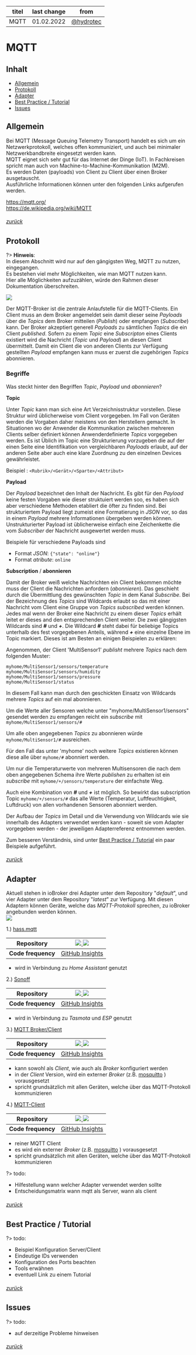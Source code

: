 | titel | last change | from |
| -------- | -------- | -------- |
| MQTT | 01.02.2022 | [@hydrotec](https://forum.iobroker.net/user/hydrotec) |

# MQTT

## Inhalt
* [Allgemein](#Allgemein)
* [Protokoll](#Protokoll)
* [Adapter](#Adapter)
* [Best Practice / Tutorial](#best-practice--tutorial)
* [Issues](#Issues)

## Allgemein
Bei MQTT (Message Queuing Telemetry Transport)
handelt es sich um ein Netzwerkprotokoll, welches offen kommuniziert,
und auch bei minimaler Netzwerkbandbreite eingesetzt werden kann.  
MQTT eignet sich sehr gut für das Internet der Dinge (IoT).
In Fachkreisen spricht man auch von  Machine-to-Machine-Kommunikation (M2M).  
Es werden Daten (payloads) von Client zu Client über einen Broker ausgetauscht.  
Ausführliche Informationen können unter den folgenden Links aufgerufen werden.  

[<https://mqtt.org/>](https://mqtt.org/)  
[<https://de.wikipedia.org/wiki/MQTT>](https://de.wikipedia.org/wiki/MQTT)  

###### [zurück](#Inhalt)

## Protokoll

?> **Hinweis**:  
     In diesem Abschnitt wird nur auf den gängigsten Weg,
	 MQTT zu nutzen, eingegangen.  
	 Es bestehen viel mehr Möglichkeiten, wie man MQTT nutzen kann.  
	 Hier alle Möglichkeiten aufzuzählen,
	 würde den Rahmen dieser Dokumentation überschreiten.  


![](https://raw.githubusercontent.com/hydrotec468/test-md.docs/main/docs/de/media/Doku_mqtt_03.png)  

Der MQTT-Broker ist die zentrale Anlaufstelle für die MQTT-Clients.
Ein Client muss an dem Broker angemeldet sein damit dieser seine *Payloads*
über die *Topics* dem Broker mitteilen (*Publish*)
oder empfangen (*Subscribe*) kann.
Der Broker akzeptiert generell *Payloads* zu sämtlichen *Topics* die ein Client *published*. Sofern zu einem *Topic* eine *Subscripton* eines Clients existiert wird die Nachricht (*Topic* und *Payload*) an diesen Client übermittelt.
Damit ein Client die von anderen Clients zur Verfügung gestellten *Payload*
empfangen kann muss er zuerst die zugehörigen *Topics* abonnieren.  

### Begriffe

Was steckt hinter den Begriffen *Topic*, *Payload* und *abonnieren*?  

**Topic**

Unter *Topic* kann man sich eine Art Verzeichnisstruktur vorstellen.
Diese Struktur wird üblicherweise vom Client vorgegeben. Im Fall von Geräten werden die Vorgaben daher meistens von den Herstellern gemacht. In Situationen wo der Anwender die Kommunikation zwischen mehreren Clients selber definiert können Anwenderdefinierte *Topics* vorgegeben werden.
Es ist Üblich im Topic eine Strukturierung vorzugeben die auf der einen Seite eine Identifikation von vergleichbaren *Payloads* erlaubt, auf der anderen Seite aber auch eine klare Zuordnung zu den einzelnen Devices gewährleistet.  

Beispiel :
`<Rubrik>/<Gerät>/<Sparte>/<Attribut>`  

**Payload**

Der *Payload* bezeichnet den Inhalt der Nachricht. Es gibt für den *Payload* keine festen Vorgaben wie dieser struktuiert werden soo, es haben sich aber verschiedene Methoden etabliert die öfter zu finden sind.
Bei strukturiertem Payload liegt zumeist eine Formatierung in *JSON* vor, so das in einem *Payload* mehrere Informationen übergeben werden können.
Unstrukturierter Payload ist üblicherweise einfach eine Zeichenkette die vom *Subscriber* der Nachricht ausgewertet werden muss.

Beispiele für verschiedene Payloads sind

- Format *JSON*: `{"state": "online"}`  
- Format *atribute*:  `online`  

**Subscription** / **abonnieren**

Damit der Broker weiß welche Nachrichten ein Client bekommen möchte
muss der Client die Nachrichten anfordern (*abonnieren*).
Das geschieht durch die Übermittlung des gewünschten *Topic* in dem Kanal  *Subscribe*. Bei der Bezeichnung des *Topics* sind Wildcards erlaubt so das mit einer Nachricht vom Client eine Gruppe von *Topics* *subscribed* werden können. Jedes mal wenn der Broker eine Nachricht zu einem dieser *Topics* erhält leitet er dieses and den entsprechenden Client weiter.
Die zwei gängigsten Wildcards sind ***#*** und ***+***. Die Wildcard ***#*** steht dabei für beliebige Topics unterhalb des fest vorgegebenen Anteils, während ***+*** eine einzelne Ebene im Topic markiert. Dieses ist am Besten an einigen Beispielen zu erklären:  

Angenommen, der Client 'MultiSensor1' *publisht* mehrere *Topics* nach dem folgenden Muster:
```
myhome/MultiSensor1/sensors/temperature
myhome/MultiSensor1/sensors/humidity
myhome/MultiSensor1/sensors/pressure
myhome/MultiSensor1/status
```  

In diesem Fall kann man durch den geschickten Einsatz von Wildcards mehrere *Topics* auf ein mal abonnieren.  

Um die Werte aller Sensoren
welche unter "myhome/MultiSensor1/sensors" gesendet werden zu empfangen reicht ein *subscribe* mit `myhome/MultiSensor1/sensors/#`  

Um alle oben angegebenen *Topics* zu abonnieren würde `myhome/MultiSensor1/#` ausreichen.  

Für den Fall das unter 'myhome' noch weitere *Topics* existieren können diese alle über `myhome/#` abonniert werden.

Um nur die Temperaturwerte von mehreren Multisensoren die nach dem oben angegebenen Schema ihre Werte *publishen* zu erhalten ist ein *subscribe* mit `myhome/+/sensors/temperature` der einfachste Weg.

Auch eine Kombination von ***#*** und ***+*** ist möglich. So bewirkt das subscription Topic `myhome/+/sensors/#` das alle Werte (Temperatur, Luftfeuchtigkeit, Luftdruck) von allen vorhandenen Sensoren abonniert werden.       

Der Aufbau der *Topics* im Detail und die Verwendung von Wildcards
wie sie innerhalb des Adapters verwendet werden
kann - soweit sie vom Adapter vorgegeben werden - der jeweiligen Adapterreferenz entnommen werden.  

Zum besseren Verständnis, sind unter [Best Practice / Tutorial](#best-practice--tutorial)
ein paar Beispiele aufgeführt.  

###### [zurück](#Inhalt)

## Adapter
Aktuell stehen in ioBroker drei Adapter unter dem Repository "*default*",
und vier Adapter unter dem Repository "*latest*" zur Verfügung.
Mit diesen Adaptern können Geräte, welche das *MQTT-Protokoll* sprechen,
zu ioBroker angebunden werden können.  
![](https://raw.githubusercontent.com/hydrotec468/test-md.docs/main/docs/de/media/Doku_mqtt_01.png)  

1.) [hass.mqtt](https://github.com/smarthomefans/ioBroker.hass-mqtt#readme "https://github.com/smarthomefans/ioBroker.hass-mqtt#readme")  

| **Repository** | [![](http://iobroker.live/badges/hass-mqtt-stable.svg) ![](http://img.shields.io/npm/v/iobroker.hass-mqtt.svg)](https://www.npmjs.com/package/iobroker.hass-mqtt "https://www.npmjs.com/package/iobroker.hass-mqtt")|
| -------- | -------- |
| **Code frequency** | [GitHub Insights](https://github.com/smarthomefans/ioBroker.hass-mqtt/graphs/code-frequency "https://github.com/smarthomefans/ioBroker.hass-mqtt/graphs/code-frequency") |

 -  wird in Verbindung zu *Home Assistant* genutzt  

2.) [Sonoff](https://github.com/ioBroker/ioBroker.sonoff#readme "https://github.com/ioBroker/ioBroker.sonoff#readme")

| **Repository** | [![](http://iobroker.live/badges/sonoff-stable.svg) ![](http://img.shields.io/npm/v/iobroker.sonoff.svg)](https://www.npmjs.com/package/iobroker.sonoff "https://www.npmjs.com/package/iobroker.sonoff")|
| -------- | -------- |
| **Code frequency** | [GitHub Insights](https://github.com/ioBroker/ioBroker.sonoff/graphs/code-frequency "https://github.com/ioBroker/ioBroker.sonoff/graphs/code-frequency") |

 -  wird in Verbindung zu *Tasmota* und *ESP* genutzt  

3.) [MQTT Broker/Client](https://github.com/ioBroker/ioBroker.mqtt#readme "https://github.com/ioBroker/ioBroker.mqtt#readme")

| **Repository** | [![](http://iobroker.live/badges/mqtt-stable.svg) ![](http://img.shields.io/npm/v/iobroker.mqtt.svg)](https://www.npmjs.com/package/iobroker.mqtt "https://www.npmjs.com/package/iobroker.mqtt")|
| -------- | -------- |
| **Code frequency** | [GitHub Insights](https://github.com/ioBroker/ioBroker.mqtt/graphs/code-frequency "https://github.com/ioBroker/ioBroker.mqtt/graphs/code-frequency") |

 - kann sowohl als *Client*, wie auch als *Broker* konfiguriert werden  
 - in der *Client* Version, wird ein externer *Broker* (z.B. [mosquitto](https://mosquitto.org "https://mosquitto.org") ) vorausgesetzt  
 - spricht grundsätzlich mit allen Geräten, welche über das MQTT-Protokoll kommunizieren  

4.) [MQTT-Client](https://github.com/Pmant/ioBroker.mqtt-client#readme "https://github.com/Pmant/ioBroker.mqtt-client#readme")

| **Repository** | [![](http://iobroker.live/badges/mqtt-client-stable.svg) ![](http://img.shields.io/npm/v/iobroker.mqtt-client.svg)](https://www.npmjs.com/package/iobroker.mqtt-client "https://www.npmjs.com/package/iobroker.mqtt-client")|
| -------- | -------- |
| **Code frequency** | [GitHub Insights](https://github.com/Pmant/ioBroker.mqtt-client/graphs/code-frequency "https://github.com/Pmant/ioBroker.mqtt-client/graphs/code-frequency") |

 - reiner MQTT Client  
 - es wird ein externer *Broker* (z.B. [mosquitto](https://mosquitto.org "https://mosquitto.org") ) vorausgesetzt  
 - spricht grundsätzlich mit allen Geräten, welche über das MQTT-Protokoll kommunizieren  

?> todo:  
 - Hilfestellung wann welcher Adapter verwendet werden sollte  
 - Entscheidungsmatrix wann mqtt als Server, wann als client  

###### [zurück](#Inhalt)

## Best Practice / Tutorial
?> todo:  
 - Beispiel Konfiguration Server/Client  
 - Eindeutige IDs verwenden
 - Konfiguration des Ports beachten  
 - Tools erwähnen  
 - eventuell Link zu einem Tutorial  

###### [zurück](#Inhalt)

## Issues
?> todo:  
 - auf derzeitige Probleme hinweisen  

###### [zurück](#Inhalt)
